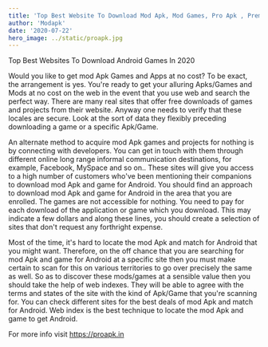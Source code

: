 ```yaml
---
title: 'Top Best Website To Download Mod Apk, Mod Games, Pro Apk , Premium Android Apps & Games Cracked For Free'
author: 'Modapk'
date: '2020-07-22'
hero_image: ../static/proapk.jpg
---
```


Top Best Websites To Download Android Games In 2020 

Would you like to get mod Apk Games and Apps at no cost? To be exact, the arrangement is yes. You're ready to get your alluring Apks/Games and Mods at no cost on the web in the event that you use web and search the perfect way. There are many real sites that offer free downloads of games and projects from their website. Anyway one needs to verify that these locales are secure. Look at the sort of data they flexibly preceding downloading a game or a specific Apk/Game. 

An alternate method to acquire mod Apk games and projects for nothing is by connecting with developers. You can get in touch with them through different online long range informal communication destinations, for example, Facebook, MySpace and so on.. These sites will give you access to a high number of customers who've been mentioning their companions to download mod Apk and game for Android. You should find an approach to download mod Apk and game for Android in the area that you are enrolled. The games are not accessible for nothing. You need to pay for each download of the application or game which you download. This may indicate a few dollars and along these lines, you should create a selection of sites that don't request any forthright expense. 

Most of the time, it's hard to locate the mod Apk and match for Android that you might want. Therefore, on the off chance that you are searching for mod Apk and game for Android at a specific site then you must make certain to scan for this on various territories to go over precisely the same as well. So as to discover these mods/games at a sensible value then you should take the help of web indexes. They will be able to agree with the terms and states of the site with the kind of Apk/Game that you're scanning for. You can check different sites for the best deals of mod Apk and match for Android. Web index is the best technique to locate the mod Apk and game to get Android. 

For more info visit https://proapk.in
